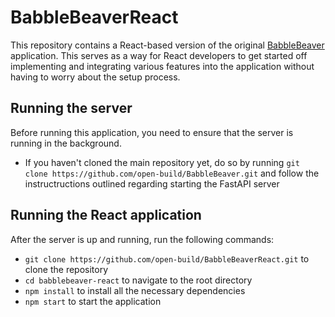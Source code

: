 # BabbleBeaverReact

This repository contains a React-based version of the original [BabbleBeaver](https://github.com/open-build/BabbleBeaver) application. This serves as a way for React developers to get started off implementing and integrating various features into the application without having to worry about the setup process.

## Running the server
Before running this application, you need to ensure that the server is running in the background.
- If you haven't cloned the main repository yet, do so by running `git clone https://github.com/open-build/BabbleBeaver.git` and follow the instructructions outlined regarding starting the FastAPI server

## Running the React application
After the server is up and running, run the following commands:
- `git clone https://github.com/open-build/BabbleBeaverReact.git` to clone the repository
- `cd babblebeaver-react` to navigate to the root directory
- `npm install` to install all the necessary dependencies
- `npm start` to start the application